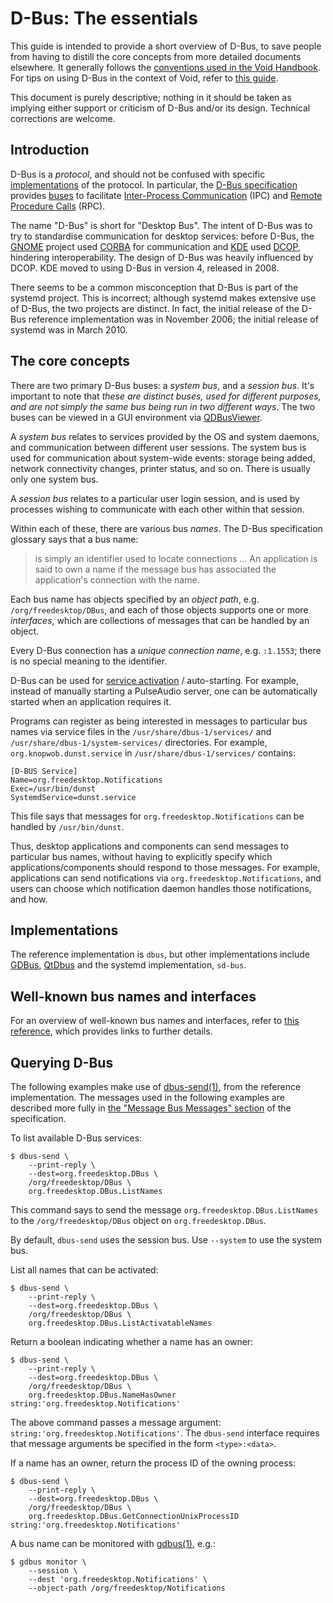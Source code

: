 # D-Bus: The essentials

This guide is intended to provide a short overview of D-Bus, to save
people from having to distill the core concepts from more detailed
documents elsewhere. It generally follows the [conventions used in the
Void
Handbook](https://docs.voidlinux.org/about/about-this-handbook.html). For
tips on using D-Bus in the context of Void, refer to [this
guide](./dbus-on-void.md).

This document is purely descriptive; nothing in it should be taken as implying
either support or criticism of D-Bus and/or its design. Technical corrections
are welcome.

## Introduction

D-Bus is a *protocol*, and should not be confused with specific
[implementations](#implementations) of the protocol. In particular, the [D-Bus
specification](https://dbus.freedesktop.org/doc/dbus-specification.html)
provides [buses](https://en.wikipedia.org/wiki/Software_bus) to facilitate
[Inter-Process
Communication](https://en.wikipedia.org/wiki/Inter-process_communication) (IPC)
and [Remote Procedure
Calls](https://en.wikipedia.org/wiki/Remote_procedure_call) (RPC).

The name "D-Bus" is short for "Desktop Bus". The intent of D-Bus was to try to
standardise communication for desktop services: before D-Bus, the
[GNOME](https://en.wikipedia.org/wiki/GNOME) project used
[CORBA](https://en.wikipedia.org/wiki/Common_Object_Request_Broker_Architecture)
for communication and
[KDE](https://en.wikipedia.org/wiki/KDE_Software_Compilation) used
[DCOP](https://en.wikipedia.org/wiki/DCOP), hindering interoperability. The
design of D-Bus was heavily influenced by DCOP. KDE moved to using D-Bus in
version 4, released in 2008.

There seems to be a common misconception that D-Bus is part of the systemd
project. This is incorrect; although systemd makes extensive use of D-Bus, the
two projects are distinct. In fact, the initial release of the D-Bus reference
implementation was in November 2006; the initial release of systemd was in March
2010.

## The core concepts

There are two primary D-Bus buses: a *system bus*, and a *session
bus*. It's important to note that *these are distinct buses, used for
different purposes, and are not simply the same bus being run in two
different ways*. The two buses can be viewed in a GUI environment via
[QDBusViewer](https://doc.qt.io/qt-5/qdbusviewer.html).

A *system bus* relates to services provided by the OS and system daemons, and
communication between different user sessions. The system bus is used for
communication about system-wide events: storage being added, network
connectivity changes, printer status, and so on. There is usually only one
system bus.

A *session bus* relates to a particular user login session, and is used by
processes wishing to communicate with each other within that session.

Within each of these, there are various bus *names*. The D-Bus specification
glossary says that a bus name:

> is simply an identifier used to locate connections ... An application is said
> to own a name if the message bus has associated the application's connection
> with the name.

Each bus name has objects specified by an *object path*, e.g.
`/org/freedesktop/DBus`, and each of those objects supports one or more
*interfaces*, which are collections of messages that can be handled by an
object.

Every D-Bus connection has a *unique connection name*, e.g. `:1.1553`; there is
no special meaning to the identifier.

D-Bus can be used for [service
activation](https://dbus.freedesktop.org/doc/dbus-specification.html#message-bus-starting-services)
/ auto-starting. For example, instead of manually starting a PulseAudio server,
one can be automatically started when an application requires it.

Programs can register as being interested in messages to particular bus names
via service files in the `/usr/share/dbus-1/services/` and
`/usr/share/dbus-1/system-services/` directories. For example,
`org.knopwob.dunst.service` in `/usr/share/dbus-1/services/` contains:

```
[D-BUS Service]
Name=org.freedesktop.Notifications
Exec=/usr/bin/dunst
SystemdService=dunst.service
```

This file says that messages for `org.freedesktop.Notifications` can be handled
by `/usr/bin/dunst`.

Thus, desktop applications and components can send messages to particular bus
names, without having to explicitly specify which applications/components should
respond to those messages. For example, applications can send notifications via
`org.freedesktop.Notifications`, and users can choose which notification daemon
handles those notifications, and how.

## Implementations

The reference implementation is `dbus`, but other implementations include
[GDBus](https://developer.gnome.org/gio/stable/gdbus.html),
[QtDbus](https://doc.qt.io/qt-5/qtdbus-index.html) and the systemd
implementation, `sd-bus`.

## Well-known bus names and interfaces

For an overview of well-known bus names and interfaces, refer to [this
reference](./dbus-reference.md), which provides links to further details.

## Querying D-Bus

The following examples make use of
[dbus-send(1)](https://man.voidlinux.org/dbus-send.1), from the reference
implementation. The messages used in the following examples are described more
fully in [the "Message Bus Messages"
section](https://dbus.freedesktop.org/doc/dbus-specification.html#message-bus-messages)
of the specification.

To list available D-Bus services:

```
$ dbus-send \
    --print-reply \
    --dest=org.freedesktop.DBus \
    /org/freedesktop/DBus \
    org.freedesktop.DBus.ListNames
```

This command says to send the message `org.freedesktop.DBus.ListNames` to the
`/org/freedesktop/DBus` object on `org.freedesktop.DBus`.

By default, `dbus-send` uses the session bus. Use `--system` to use the system
bus.

List all names that can be activated:

```
$ dbus-send \
    --print-reply \
    --dest=org.freedesktop.DBus \
    /org/freedesktop/DBus \
    org.freedesktop.DBus.ListActivatableNames
```

Return a boolean indicating whether a name has an owner:

```
$ dbus-send \
    --print-reply \
    --dest=org.freedesktop.DBus \
    /org/freedesktop/DBus \
    org.freedesktop.DBus.NameHasOwner string:'org.freedesktop.Notifications'
```

The above command passes a message argument:
`string:'org.freedesktop.Notifications'`. The `dbus-send` interface requires
that message arguments be specified in the form `<type>:<data>`.

If a name has an owner, return the process ID of the owning process:

```
$ dbus-send \
    --print-reply \
    --dest=org.freedesktop.DBus \
    /org/freedesktop/DBus \
    org.freedesktop.DBus.GetConnectionUnixProcessID string:'org.freedesktop.Notifications'
```

A bus name can be monitored with [gdbus(1)](https://man.voidlinux.org/gdbus.1),
e.g.:

```
$ gdbus monitor \
    --session \
    --dest 'org.freedesktop.Notifications' \
    --object-path /org/freedesktop/Notifications
```
